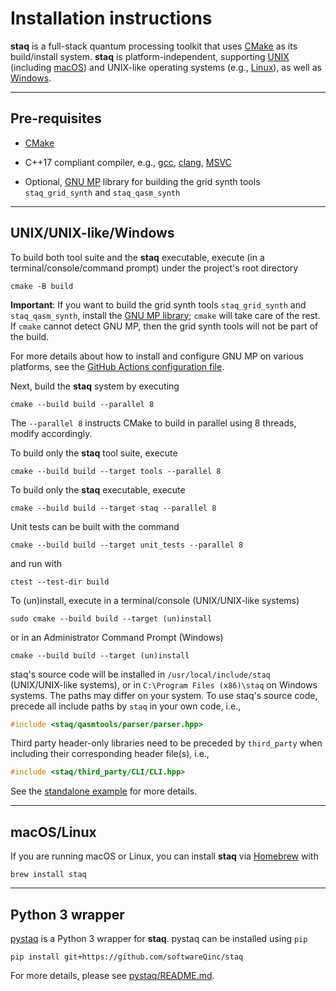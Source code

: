 # Installation instructions

**staq** is a full-stack quantum processing toolkit that uses
[CMake](https://cmake.org/) as its build/install system. **staq** is
platform-independent, supporting
[UNIX](https://www.opengroup.org/membership/forums/platform/unix)
(including
[macOS](https://www.apple.com/macos/)) and UNIX-like operating systems
(e.g., [Linux](https://www.linux.org)), as well
as [Windows](https://www.microsoft.com/en-us/windows).

---

## Pre-requisites

- [CMake](https://cmake.org/)
- C++17 compliant compiler, e.g.,
  [gcc](https://gcc.gnu.org/),
  [clang](https://clang.llvm.org),
  [MSVC](https://visualstudio.microsoft.com/vs/)

- Optional, [GNU MP](https://gmplib.org/) library for building the grid synth
  tools `staq_grid_synth` and `staq_qasm_synth`

---

## UNIX/UNIX-like/Windows

To build both tool suite and the **staq** executable, execute
(in a terminal/console/command prompt) under the project's root directory

```shell
cmake -B build
```

**Important**: If you want to build the grid synth tools `staq_grid_synth`
and `staq_qasm_synth`, install the [GNU MP library](https://gmplib.org/);
`cmake` will take care of the rest. If `cmake` cannot detect GNU MP, then the
grid synth tools will not be part of the build.

For more details about how to install and configure GNU MP on various platforms,
see the
[GitHub Actions configuration file](https://github.com/softwareQinc/staq/blob/main/.github/workflows/cmake.yml).

Next, build the **staq** system by executing

```shell
cmake --build build --parallel 8
```

The `--parallel 8` instructs CMake to build in parallel using 8 threads, modify
accordingly.

To build only the **staq** tool suite, execute

```shell
cmake --build build --target tools --parallel 8
````

To build only the **staq** executable, execute

```shell
cmake --build build --target staq --parallel 8
```

Unit tests can be built with the command

```shell
cmake --build build --target unit_tests --parallel 8
```

and run with

```shell
ctest --test-dir build
```

To (un)install, execute in a terminal/console (UNIX/UNIX-like systems)

```shell
sudo cmake --build build --target (un)install
```

or in an Administrator Command Prompt (Windows)

```shell
cmake --build build --target (un)install
```

staq's source code will be installed in `/usr/local/include/staq`
(UNIX/UNIX-like systems), or in `C:\Program Files (x86)\staq` on Windows
systems. The paths may differ on your system. To use staq's source code, precede
all include paths by `staq` in your own code, i.e.,

```c++
#include <staq/qasmtools/parser/parser.hpp>
```

Third party header-only libraries need to be preceded by `third_party` when 
including their corresponding header file(s), i.e.,

```c++
#include <staq/third_party/CLI/CLI.hpp>
```

See the
[standalone example](https://github.com/softwareQinc/staq/tree/main/examples/standalone)
for more details.

---

## macOS/Linux

If you are running macOS or Linux, you can install **staq** via
[Homebrew](https://brew.sh) with

```shell
brew install staq
```

---

## Python 3 wrapper

[pystaq](https://github.com/softwareQinc/staq/blob/main/pystaq/) is a Python 3
wrapper for **staq**. pystaq can be installed using `pip`

```shell
pip install git+https://github.com/softwareQinc/staq
```

For more details, please see
[pystaq/README.md](https://github.com/softwareQinc/staq/blob/main/pystaq/README.md).
